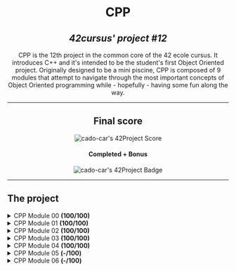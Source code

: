 <h1 align=center>
	<b>CPP</b>
</h1>

<h2 align=center>
	 <i>42cursus' project #12</i>
</h2>

<p align=center>
CPP is the 12th project in the common core of the 42 ecole cursus. It introduces C++ and it's intended to be the student's first Object Oriented project.
Originally designed to be a mini piscine, CPP is composed of 9 modules that attempt to navigate through the most important concepts of Object Oriented programming while - hopefully - having some fun along the way.
</p>

---

<div align=center>
<h2>
	Final score
</h2>

<img alt="cado-car's 42Project Score"/>
<h4>Completed + Bonus</h4>
<img alt="cado-car's 42Project Badge"/>
</div>

---

<h2>
The project
</h2>

<details>
	<summary>CPP Module 00 <b>(100/100)</b></summary>
	<p>The first Module of CPP works like every loving, carefull father when he first teaches his child how to swim: by promptly throwing them into the pool, no lifevest in sight. Pray there are no sharks in sight!</p>
	<p>Check the documentation page on this repo's wiki on <a href="https://github.com/caroldaniel/42sp-cursus-cpp/wiki/What-you-must-know-to-start-CPP">What you need to know to start CPP</a> </p>	
</details>

<details>
	<summary>CPP Module 01 <b>(100/100)</b></summary>
	<p>The second module talks extensively about pointers, references and everything else you've already learned in C but seemed to have completely erased from your memory.</p>
	<p>Check the documentation page on this repo's wiki on <a href="https://github.com/caroldaniel/42sp-cursus-cpp/wiki/Memory-Allocation">Memory Allocation in C++</a> </p>	
</details>

<details>
	<summary>CPP Module 02 <b>(100/100)</b></summary>
	<p>The third module is the begining of understanding what C++ is, and getting ourselves closer to the syntax, and lexical and analytical perks of it.</p>
	<p>Check the documentation page on this repo's wiki on <a href="https://github.com/caroldaniel/42sp-cursus-cpp/wiki/The-Orthodox-Canonical-Form">The Orthodox Canonical Form</a> </p>	
</details>

<details>
	<summary>CPP Module 03 <b>(100/100)</b></summary>
	<p>The fourth module is all about inheritance and all of its challenges and perks.</p>
	<p>Check the documentation page on this repo's wiki on <a href="https://github.com/caroldaniel/42sp-cursus-cpp/wiki/Inheritance-in-CPP">Inheritance in C++</a> </p>
</details>

<details>
	<summary>CPP Module 04 <b>(100/100)</b></summary>
	<p>The fifth module takes a deeper dive into polymorphism, abstract classes and interfaces</p>
	<p>Check the documentation page on this repo's wiki on <a href="https://github.com/caroldaniel/42sp-cursus-cpp/wiki/Polymorphism-in-CPP">Polymorphism in C++</a> </p>
</details>

<details>
	<summary>CPP Module 05 <b>(-/100)</b></summary>
	<p>We're now officially closer to the end than at the beggining of our CPP journey. Now, we're diving deeper into error handling, exceptions and subclasses</p>
	<p>Check the documentation page on this repo's wiki on <a href="https://github.com/caroldaniel/42sp-cursus-cpp/wiki/Exceptions-in-CPP">Exceptions in C++</a> </p>
</details>

<details>
	<summary>CPP Module 06 <b>(-/100)</b></summary>
	<p>Now things start to get a little bit tense. The lists might be getting shorter, but do not be fooled!</p>
	<p>We're gonna be focusing on type casting, and a whole lot of thinking. I'm talkint low-level stuff.</p>
	<p>Check the documentation page on this repo's wiki on <a href="https://github.com/caroldaniel/42sp-cursus-cpp/wiki/Type-Casting-in-CPP">Type Casting in C++</a> </p>
</details>
